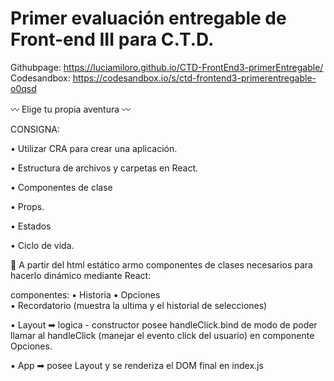 # Primer evaluación entregable de Front-end III para C.T.D.

Githubpage: https://luciamiloro.github.io/CTD-FrontEnd3-primerEntregable/
Codesandbox: https://codesandbox.io/s/ctd-frontend3-primerentregable-o0qsd

〰 Elige tu propia aventura 〰


CONSIGNA:

• Utilizar CRA para crear una aplicación.

• Estructura de archivos y carpetas en React.

• Componentes de clase

• Props.

• Estados

• Ciclo de vida.



🔹 A partir del html estático armo componentes de clases necesarios para hacerlo dinámico mediante React:

componentes:
▪  Historia 
▪  Opciones  
▪  Recordatorio (muestra la ultima y el historial de selecciones) 
 

▪  Layout ➡ logica
    - constructor posee handleClick.bind de modo de poder llamar al handleClick (manejar el evento click del usuario) en componente Opciones.


▪ App ➡ posee Layout y se renderiza el DOM final en index.js
